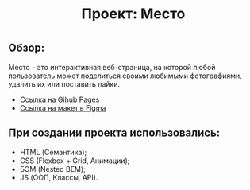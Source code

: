 <h1 align="center"> Проект: Место <h1>
    
Обзор:
-----------
Место - это интерактивная веб-страница, на которой любой пользователь может поделиться своими любимыми фотографиями, удалить их или поставить лайки.

* [Ссылка на Gihub Pages](https://inextyp.github.io/mesto/)
* [Ссылка на макет в Figma](https://www.figma.com/file/2cn9N9jSkmxD84oJik7xL7/JavaScript.-Sprint-4?node-id=0%3A1)
## При создании проекта использовались:
- HTML (Семантика);
- CSS (Flexbox + Grid, Анимации);
- БЭМ (Nested BEM);
- JS (ООП, Классы, API).

[//]: # (// Планируется исправить:)

[//]: # (Вёрстка:)

[//]: # (    Вместо отдельных блоков для кастомизации использовать модификаторы &#40;например: popup_type_profile&#41;)

[//]: # (    Карточку вынести в отдельную БЭМ-сущность, например, card или element. Она является самостоятельным блоком, который можно переиспользовать, поэтому не нужно привязывать ее к конкретному контейнеру gallery.)

[//]: # ()
[//]: # (//Прочее:)

[//]: # (Добавить комментарии к коду, используя JSDoc;)


